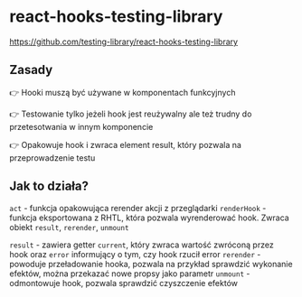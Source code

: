 # react-hooks-testing-library

https://github.com/testing-library/react-hooks-testing-library

## Zasady 

👉 Hooki muszą być używane w komponentach funkcyjnych

👉 Testowanie tylko jeżeli hook jest reużywalny ale też trudny do przetesotwania w innym komponencie

👉 Opakowuje hook i zwraca element result, który pozwala na przeprowadzenie testu

## Jak to działa?

`act` - funkcja opakowująca rerender akcji z przeglądarki
`renderHook` - funkcja eksportowana z RHTL, która pozwala wyrenderować hook. Zwraca obiekt `result`, `rerender`, `unmount`

`result` - zawiera getter `current`, który zwraca wartość zwróconą przez hook oraz `error` informujący o tym, czy hook rzucił error
`rerender` - powoduje przeładowanie hooka, pozwala na przykład sprawdzić wykonanie efektów, można przekazać nowe propsy jako parametr
`unmount` - odmontowuje hook, pozwala sprawdzić czyszczenie efektów